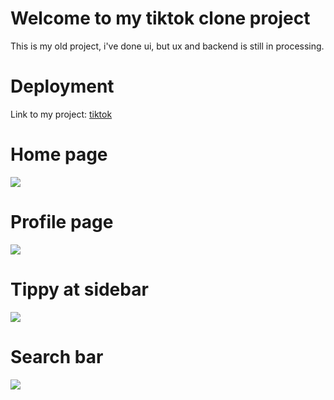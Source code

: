 # Welcome to my tiktok clone project
This is my old project, i've done ui, but ux and backend is still in processing.

# Deployment
Link to my project: [tiktok](https://tiktok-app-baotran.netlify.app/)


# Home page
<img src="https://res.cloudinary.com/boyplunger128/image/upload/v1695799677/tiktok_tzswds.png"/>

# Profile page
<img src="https://res.cloudinary.com/boyplunger128/image/upload/v1695799678/tiktok4_a78yfm.png"/>

# Tippy at sidebar
<img src="https://res.cloudinary.com/boyplunger128/image/upload/v1695799678/tiktok2_ucmprr.png"/>

# Search bar
<img src="https://res.cloudinary.com/boyplunger128/image/upload/v1695799678/tiktok3_uxdqrj.png"/>

